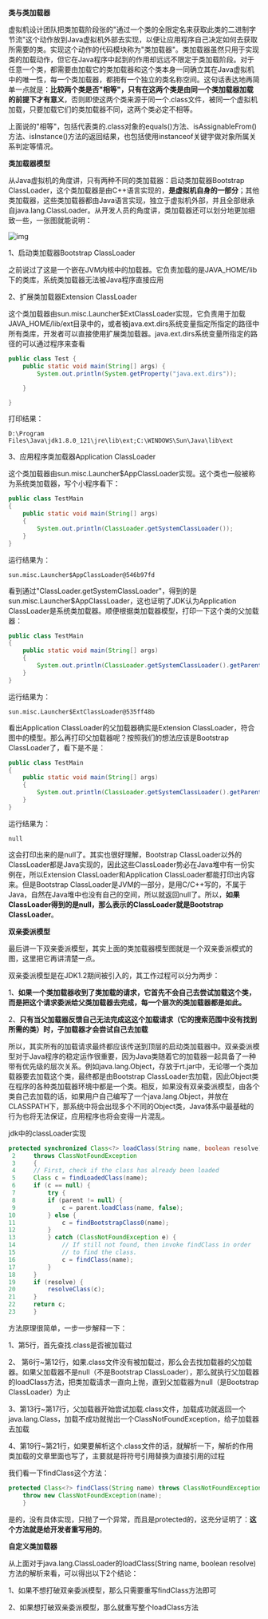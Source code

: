 **类与类加载器**

虚拟机设计团队把类加载阶段张的"通过一个类的全限定名来获取此类的二进制字节流"这个动作放到Java虚拟机外部去实现，以便让应用程序自己决定如何去获取所需要的类。实现这个动作的代码模块称为"类加载器"。类加载器虽然只用于实现类的加载动作，但它在Java程序中起到的作用却远远不限定于类加载阶段。对于任意一个类，都需要由加载它的类加载器和这个类本身一同确立其在Java虚拟机中的唯一性，每一个类加载器，都拥有一个独立的类名称空间。这句话表达地再简单一点就是：**比较两个类是否"相等"，只有在这两个类是由同一个类加载器加载的前提下才有意义**，否则即使这两个类来源于同一个.class文件，被同一个虚拟机加载，只要加载它们的类加载器不同，这两个类必定不相等。

上面说的"相等"，包括代表类的.class对象的equals()方法、isAssignableFrom()方法、isInstance()方法的返回结果，也包括使用instanceof关键字做对象所属关系判定等情况。

 

**类加载器模型**

从Java虚拟机的角度讲，只有两种不同的类加载器：启动类加载器Bootstrap ClassLoader，这个类加载器是由C++语言实现的，**是虚拟机自身的一部分**；其他类加载器，这些类加载器都由Java语言实现，独立于虚拟机外部，并且全部继承自java.lang.ClassLoader。从开发人员的角度讲，类加载器还可以划分地更加细致一些，一张图就能说明：

![img](https://images2015.cnblogs.com/blog/801753/201509/801753-20150928224102605-1436171001.png)



1、启动类加载器Bootstrap ClassLoader

之前说过了这是一个嵌在JVM内核中的加载器。它负责加载的是JAVA_HOME/lib下的类库，系统类加载器无法被Java程序直接应用

2、扩展类加载器Extension ClassLoader

这个类加载器由sun.misc.Launcher$ExtClassLoader实现，它负责用于加载JAVA_HOME/lib/ext目录中的，或者被java.ext.dirs系统变量指定所指定的路径中所有类库，开发者可以直接使用扩展类加载器。java.ext.dirs系统变量所指定的路径的可以通过程序来查看

```java
public class Test {
    public static void main(String[] args) {
        System.out.println(System.getProperty("java.ext.dirs"));

    }

}
```

打印结果：

`D:\Program Files\Java\jdk1.8.0_121\jre\lib\ext;C:\WINDOWS\Sun\Java\lib\ext`

3、应用程序类加载器Application ClassLoader

这个类加载器由sun.misc.Launcher$AppClassLoader实现。这个类也一般被称为系统类加载器，写个小程序看下：



```java
public class TestMain
{
    public static void main(String[] args)
    {
        System.out.println(ClassLoader.getSystemClassLoader());
    }
}
```

运行结果为：

```
sun.misc.Launcher$AppClassLoader@546b97fd

```

看到通过"ClassLoader.getSystemClassLoader"，得到的是sun.misc.Launcher$AppClassLoader，这也证明了JDK认为Application ClassLoader是系统类加载器。顺便根据类加载器模型，打印一下这个类的父加载器：



```java
public class TestMain
{
    public static void main(String[] args)
    {
        System.out.println(ClassLoader.getSystemClassLoader().getParent());
    }
}
```

运行结果为：

```
sun.misc.Launcher$ExtClassLoader@535ff48b

```

看出Application ClassLoader的父加载器确实是Extension ClassLoader，符合图中的模型。那么再打印父加载器呢？按照我们的想法应该是Bootstrap ClassLoader了，看下是不是：

```java
public class TestMain
{
    public static void main(String[] args)
    {
        System.out.println(ClassLoader.getSystemClassLoader().getParent().getParent());
    }
}
```

运行结果为：

```
null

```

这会打印出来的是null了。其实也很好理解，Bootstrap ClassLoader以外的ClassLoader都是Java实现的，因此这些ClassLoader势必在Java堆中有一份实例在，所以Extension ClassLoader和Application ClassLoader都能打印出内容来。但是Bootstrap ClassLoader是JVM的一部分，是用C/C++写的，不属于Java，自然在Java堆中也没有自己的空间，所以就返回null了。所以，**如果ClassLoader得到的是null，那么表示的ClassLoader就是Bootstrap ClassLoader**。



**双亲委派模型**

最后讲一下双亲委派模型，其实上面的类加载器模型图就是一个双亲委派模式的图，这里把它再讲清楚一点。

双亲委派模型是在JDK1.2期间被引入的，其工作过程可以分为两步：

1、**如果一个类加载器收到了类加载的请求，它首先不会自己去尝试加载这个类，而是把这个请求委派给父类加载器去完成，每一个层次的类加载器都是如此。**

2、**只有当父加载器反馈自己无法完成这这个加载请求（它的搜索范围中没有找到所需的类）时，子加载器才会尝试自己去加载**

所以，其实所有的加载请求最终都应该传送到顶层的启动类加载器中。双亲委派模型对于Java程序的稳定运作很重要，因为Java类随着它的加载器一起具备了一种带有优先级的层次关系。例如java.lang.Object，存放于rt.jar中，无论哪一个类加载器要去加载这个类，最终都是由Bootstrap ClassLoader去加载，因此Object类在程序的各种类加载器环境中都是一个类。相反，如果没有双亲委派模型，由各个类自己去加载的话，如果用户自己编写了一个java.lang.Object，并放在CLASSPATH下，那系统中将会出现多个不同的Object类，Java体系中最基础的行为也将无法保证，应用程序也将会变得一片混乱。



jdk中的classLoader实现

```java
protected synchronized Class<?> loadClass(String name, boolean resolve)
 2     throws ClassNotFoundException
 3     {
 4     // First, check if the class has already been loaded
 5     Class c = findLoadedClass(name);
 6     if (c == null) {
 7         try {
 8         if (parent != null) {
 9             c = parent.loadClass(name, false);
10         } else {
11             c = findBootstrapClass0(name);
12         }
13         } catch (ClassNotFoundException e) {
14             // If still not found, then invoke findClass in order
15             // to find the class.
16             c = findClass(name);
17         }
18     }
19     if (resolve) {
20         resolveClass(c);
21     }
22     return c;
23     }
```

方法原理很简单，一步一步解释一下：

1、第5行，首先查找.class是否被加载过

2、 第6行~第12行，如果.class文件没有被加载过，那么会去找加载器的父加载器。如果父加载器不是null（不是Bootstrap ClassLoader），那么就执行父加载器的loadClass方法，把类加载请求一直向上抛，直到父加载器为null（是Bootstrap ClassLoader）为止

3、第13行~第17行，父加载器开始尝试加载.class文件，加载成功就返回一个java.lang.Class，加载不成功就抛出一个ClassNotFoundException，给子加载器去加载

4、第19行~第21行，如果要解析这个.class文件的话，就解析一下，解析的作用类加载的文章里面也写了，主要就是将符号引用替换为直接引用的过程

我们看一下findClass这个方法：

```java
protected Class<?> findClass(String name) throws ClassNotFoundException {
    throw new ClassNotFoundException(name);
    }
```

是的，没有具体实现，只抛了一个异常，而且是protected的，这充分证明了：**这个方法就是给开发者重写用的**。

 

**自定义类加载器**

从上面对于java.lang.ClassLoader的loadClass(String name, boolean resolve)方法的解析来看，可以得出以下2个结论：

1、如果不想打破双亲委派模型，那么只需要重写findClass方法即可

2、如果想打破双亲委派模型，那么就重写整个loadClass方法
